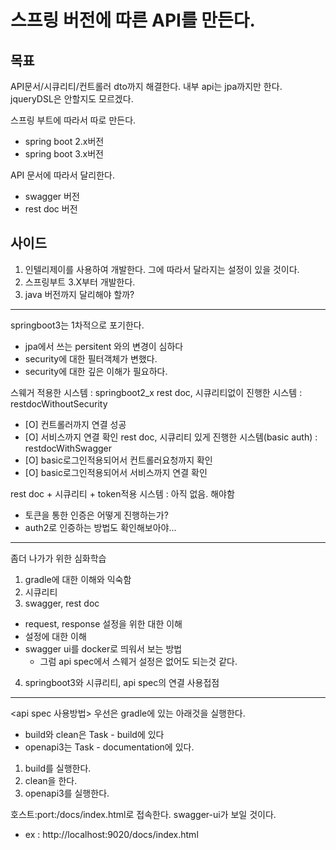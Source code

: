 # 스프링 버전에 따른 API를 만든다.

## 목표
API문서/시큐리티/컨트롤러 dto까지 해결한다.
내부 api는 jpa까지만 한다. jqueryDSL은 안할지도 모르겠다.

스프링 부트에 따라서 따로 만든다.
- spring boot 2.x버전
- spring boot 3.x버전

API 문서에 따라서 달리한다.
- swagger 버전
- rest doc 버전

## 사이드
1. 인텔리제이를 사용하여 개발한다. 그에 따라서 달라지는 설정이 있을 것이다.
2. 스프링부트 3.X부터 개발한다.
3. java 버전까지 달리해야 할까?

---

springboot3는 1차적으로 포기한다.
  - jpa에서 쓰는 persitent 와의 변경이 심하다
  - security에 대한 필터객체가 변했다.
  - security에 대한 깊은 이해가 필요하다.

스웨거 적용한 시스템 : springboot2_x
rest doc, 시큐리티없이 진행한 시스템 : restdocWithoutSecurity
  - [O] 컨트롤러까지 연결 성공
  - [O] 서비스까지 연결 확인
rest doc, 시큐리티 있게 진행한 시스템(basic auth) : restdocWithSwagger
  - [O] basic로그인적용되어서 컨트롤러요청까지 확인
  - [O] basic로그인적용되어서 서비스까지 연결 확인

rest doc + 시큐리티 + token적용 시스템 : 아직 없음. 해야함
  - 토큰을 통한 인증은 어떻게 진행하는가?
  - auth2로 인증하는 방법도 확인해보아야...

---
좀더 나가가 위한 심화학습
1. gradle에 대한 이해와 익숙함
2. 시큐리티
3. swagger, rest doc
  - request, response 설정을 위한 대한 이해
  - 설정에 대한 이해
  - swagger ui를 docker로 띄워서 보는 방법
    - 그럼 api spec에서 스웨거 설정은 없어도 되는것 같다.
4. springboot3와 시큐리티, api spec의 연결 사용접점


---

<api spec 사용방법>
우선은 gradle에 있는 아래것을 실행한다.
  - build와 clean은 Task - build에 있다
  - openapi3는 Task - documentation에 있다.

1. build를 실행한다.
2. clean을 한다.
3. openapi3를 실행한다.

호스트:port:/docs/index.html로 접속한다. swagger-ui가 보일 것이다.
  - ex : http://localhost:9020/docs/index.html